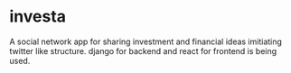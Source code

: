# investa
A social network app for sharing investment and financial ideas imitiating twitter like structure. django for backend and react for frontend is being used.
